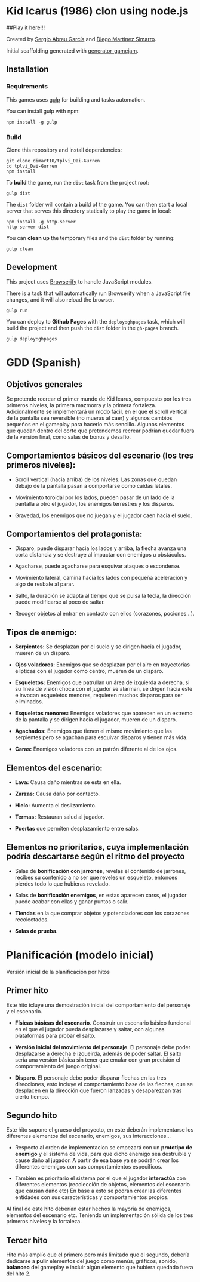 ﻿# Kid Icarus (1986) clon using node.js

##Play it [here](https://dimart10.github.io/tplvi_Dai-Gurren/)!!!

Created by
[Sergio Abreu García](https://github.com/SAGGameDeveloper) and
[Diego Martínez Simarro](https://github.com/dimart10).

Initial scaffolding generated with [generator-gamejam](https://github.com/belen-albeza/generator-gamejam/).

## Installation

### Requirements

This games uses [gulp](http://gulpjs.com/) for building and tasks automation.

You can install gulp with npm:

```
npm install -g gulp
```

### Build

Clone this repository and install dependencies:

```
git clone dimart10/tplvi_Dai-Gurren
cd tplvi_Dai-Gurren
npm install
```

To **build** the game, run the `dist` task from the project root:

```
gulp dist
```

The `dist` folder will contain a build of the game. You can then start a local server that serves this directory statically to play the game in local:

```
npm install -g http-server
http-server dist
```

You can **clean up** the temporary files and the `dist` folder by running:

```
gulp clean
```

## Development

This project uses [Browserify](http://browserify.org) to handle JavaScript modules.

There is a task that will automatically run Browserify when a JavaScript file changes, and it will also reload the browser.

```
gulp run
```

You can deploy to **Github Pages** with the `deploy:ghpages` task, which will build the project and then push the `dist` folder in the `gh-pages` branch.

```
gulp deploy:ghpages
```


# GDD (Spanish)

## Objetivos generales

Se pretende recrear el primer mundo de Kid Icarus, compuesto por los tres primeros niveles, la primera mazmorra y la primera fortaleza.
Adicionalmente se implementará un modo fácil, en el que el scroll vertical de la pantalla sea reversible (no mueras al caer) y algunos
cambios pequeños en el gameplay para hacerlo más sencillo. Algunos elementos que quedan dentro del corte que pretendemos recrear podrían
quedar fuera de la versión final, como salas de bonus y desafío.

## Comportamientos básicos del escenario (los tres primeros niveles):

* Scroll vertical (hacia arriba) de los niveles.
Las zonas que quedan debajo de la pantalla pasan a comportarse como caídas letales.

* Movimiento toroidal por los lados, pueden pasar de un lado de la pantalla a otro el jugador,
los enemigos terrestres y los disparos.

* Gravedad, los enemigos que no juegan y el jugador caen hacia el suelo.

## Comportamientos del protagonista:

* Disparo, puede disparar hacia los lados y arriba, la flecha avanza una corta distancia y se destruye al impactar
con enemigos u obstáculos.

* Agacharse, puede agacharse para esquivar ataques o esconderse.

* Movimiento lateral, camina hacia los lados con pequeña aceleración y algo de resbale al parar.

* Salto, la duración se adapta al tiempo que se pulsa la tecla, la dirección puede modificarse al poco de saltar.

* Recoger objetos al entrar en contacto con ellos (corazones, pociones...).

## Tipos de enemigo:

* **Serpientes:** Se desplazan por el suelo y se dirigen hacia el jugador, mueren de un disparo.

* **Ojos voladores:** Enemigos que se desplazan por el aire en trayectorias elípticas con el jugador como centro, mueren de un disparo.

* **Esqueletos:** Enemigos que patrullan un área de izquierda a derecha, si su linea de visión choca con el jugador se alarman,
se drigen hacia este e invocan esqueletos menores, requieren muchos disparos para ser eliminados.

* **Esqueletos menores:** Enemigos voladores que aparecen en un extremo de la pantalla y se dirigen hacia el jugador, mueren de un disparo.

* **Agachados:** Enemigos que tienen el mismo movimiento que las serpientes pero se agachan para esquivar disparos y tienen más vida.

* **Caras:** Enemigos voladores con un patrón diferente al de los ojos.


## Elementos del escenario:

* **Lava:** Causa daño mientras se esta en ella.

* **Zarzas:** Causa daño por contacto.

* **Hielo:** Aumenta el deslizamiento.

* **Termas:** Restauran salud al jugador.

* **Puertas** que permiten desplazamiento entre salas.

## Elementos no prioritarios, cuya implementación podría descartarse según el ritmo del proyecto

* Salas de **bonificación con jarrones**, revelas el contenido de jarrones, recibes su contenido a no ser que reveles un esqueleto,
entonces pierdes todo lo que hubieras revelado.

* Salas de **bonificación enemigos**, en estas aparecen carss, el jugador puede acabar con ellas y ganar puntos o salir.

* **Tiendas** en la que comprar objetos y potenciadores con los corazones recolectados.

* **Salas de prueba**.

# Planificación (modelo inicial)

Versión inicial de la planificación por hitos

## Primer hito

Este hito icluye una demostración inicial del comportamiento del personaje y el escenario.

* **Físicas básicas del escenario**. Construir un escenario básico funcional en el que el jugador pueda desplazarse y saltar, con algunas
plataformas para probar el salto.

* **Versión inicial del movimiento del personaje**. El personaje debe poder desplazarse a derecha e izqueirda, además de poder saltar.
El salto sería una versión básica sin tener que emular con gran precisión el comportamiento del juego original.

* **Disparo**. El personaje debe poder disparar flechas en las tres direcciones, esto incluye el comportamiento base de las flechas, 
que se desplacen en la dirección que fueron lanzadas y desaparezcan tras cierto tiempo.

## Segundo hito

Este hito supone el grueso del proyecto, en este deberán implementarse los diferentes elementos del escenario, enemigos, sus interacciones...

* Respecto al orden de implementacion se empezará con un **prototipo de enemigo** y el sistema de vida, para que dicho enemigo sea destruible y cause daño al jugador.
A partir de esa base ya se podrán crear los diferentes enemigos con sus comportamientos específicos.

* También es prioritario el sistema por el que el jugador **interactúa** con diferentes elementos (recolección de objetos, elementos del escenario que causan daño etc)
En base a esto se podrán crear las diferentes entidades con sus características y comportamientos propios.

Al final de este hito deberían estar hechos la mayoría de enemigos, elementos del escenario etc. Teniendo un implementación sólida de los tres primeros niveles y la fortaleza.

## Tercer hito

Hito más amplío que el primero pero más limitado que el segundo, debería dedicarse a **pulir** elementos del juego como menús, gráficos, sonido, **balanceo** del gameplay e incluir algún elemento
que hubiera quedado fuera del hito 2.

